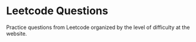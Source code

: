 # Leetcode Questions
Practice questions from Leetcode organized by the level of difficulty at the website.
